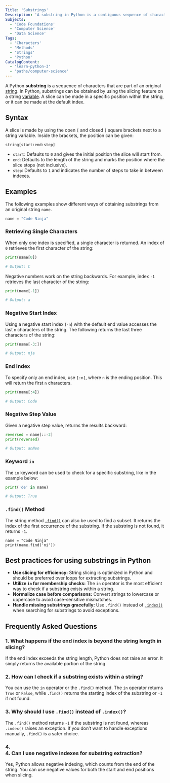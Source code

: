 ```yaml
---
Title: 'Substrings'
Description: 'A substring in Python is a contiguous sequence of characters extracted from an original string.'
Subjects:
  - 'Code Foundations'
  - 'Computer Science'
  - 'Data Science'
Tags:
  - 'Characters'
  - 'Methods'
  - 'Strings'
  - 'Python'
CatalogContent:
  - 'learn-python-3'
  - 'paths/computer-science'
---
```


A Python **substring** is a sequence of characters that are part of an original [string](https://www.codecademy.com/resources/docs/python/strings). In Python, substrings can be obtained by using the slicing feature on a string [variable](https://www.codecademy.com/resources/docs/python/variables). A slice can be made in a specific position within the string, or it can be made at the default index.

## Syntax

A slice is made by using the open `[` and closed `]` square brackets next to a string variable. Inside the brackets, the position can be given:

```pseudo
string[start:end:step]
```

- `start`: Defaults to `0` and gives the initial position the slice will start from.
- `end`: Defaults to the length of the string and marks the position where the slice stops (not inclusive).
- `step`: Defaults to `1` and indicates the number of steps to take in between indexes.

## Examples

The following examples show different ways of obtaining substrings from an original string `name`.

```py
name = "Code Ninja"
```

### Retrieving Single Characters

When only one index is specified, a single character is returned. An index of `0` retrieves the first character of the string:

```py
print(name[0])

# Output: C
```

Negative numbers work on the string backwards. For example, index `-1` retrieves the last character of the string:

```py
print(name[-1])

# Output: a
```

### Negative Start Index

Using a negative start index (`-n`) with the default end value accesses the last `n` characters of the string. The following returns the last three characters of the string:

```py
print(name[-3:])

# Output: nja
```

### End Index

To specify only an end index, use `[:n]`, where `n` is the ending position. This will return the first `n` characters.

```py
print(name[:4])

# Output: Code
```

### Negative Step Value

Given a negative step value, returns the results backward:

```py
reversed = name[::-2]
print(reversed)

# Output: anNeo
```

### Keyword `in`

The `in` keyword can be used to check for a specific substring, like in the example below:

```py
print('de' in name)

# Output: True
```

### `.find()` Method

The string method [`.find()`](https://www.codecademy.com/resources/docs/python/strings/find) can also be used to find a subset. It returns the index of the first occurrence of the substring. If the substring is not found, it returns `-1`.

```codebyte/python
name = "Code Ninja"
print(name.find('ni'))
```

## Best practices for using substrings in Python

- **Use slicing for efficiency:** String slicing is optimized in Python and should be preferred over loops for extracting substrings.
- **Utilize `in` for membership checks:** The `in` operator is the most efficient way to check if a substring exists within a string.
- **Normalize case before comparisons:** Convert strings to lowercase or uppercase to avoid case-sensitive mismatches.
- **Handle missing substrings gracefully:** Use `.find()` instead of [`.index()`](https://www.codecademy.com/resources/docs/python/strings/index) when searching for substrings to avoid exceptions.

## Frequently Asked Questions

### 1. What happens if the end index is beyond the string length in slicing?

If the end index exceeds the string length, Python does not raise an error. It simply returns the available portion of the string.

### 2. How can I check if a substring exists within a string?

You can use the `in` operator or the `.find()` method. The `in` operator returns `True` or `False`, while `.find()` returns the starting index of the substring or `-1` if not found.

### 3. Why should I use `.find()` instead of `.index()`?

The `.find()` method returns `-1` if the substring is not found, whereas `.index()` raises an exception. If you don’t want to handle exceptions manually, `.find()` is a safer choice.

### 4. <summary>4. Can I use negative indexes for substring extraction?

Yes, Python allows negative indexing, which counts from the end of the string. You can use negative values for both the start and end positions when slicing.
